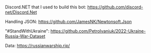 Discord.NET that I used to build this bot: https://github.com/discord-net/Discord.Net

Handling JSON: https://github.com/JamesNK/Newtonsoft.Json

"#StandWithUkraine": https://github.com/PetroIvaniuk/2022-Ukraine-Russia-War-Dataset

Data: https://russianwarship.rip/

